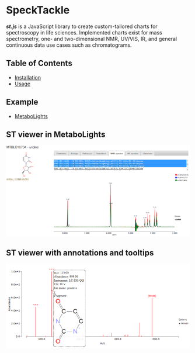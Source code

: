 # SpeckTackle
***st.js*** is a JavaScript library to create custom-tailored charts for spectroscopy in life sciences. 
Implemented charts exist for mass spectrometry, one- and two-dimensional NMR, UV/VIS, IR, and general continuous data use cases such as chromatograms.

## Table of Contents
* [Installation](https://bitbucket.org/sbeisken/specktackle/wiki/Installation)
* [Usage](https://bitbucket.org/sbeisken/specktackle/wiki/Usage)

## Example
* [MetaboLights](http://www.ebi.ac.uk/metabolights/MTBLC27570#nmrspectra)

## ST viewer in MetaboLights
![SpeckTackle Viewer 1](figures/figure_2.png "ST viewer in MetaboLights")

## ST viewer with annotations and tooltips
![SpeckTackle Viewer 2](figures/figure_3.png "ST viewer with annotations and tooltips")
